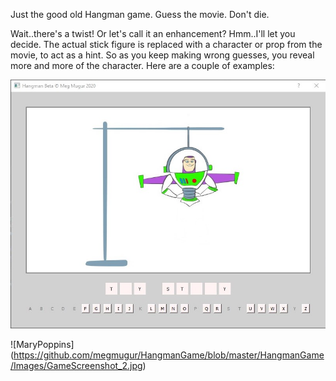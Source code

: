 Just the good old Hangman game. Guess the movie. Don't die.

Wait..there's a twist! Or let's call it an enhancement? Hmm..I'll let you decide. The actual stick figure is replaced with a character or prop from the movie, to act as a hint. So as you keep making wrong guesses, you reveal more and more of the character. Here are a couple of examples:

![BuzzLightyear](https://github.com/megmugur/HangmanGame/blob/master/HangmanGame/Images/GameScreenshot_1.jpg)


![MaryPoppins]
(https://github.com/megmugur/HangmanGame/blob/master/HangmanGame/Images/GameScreenshot_2.jpg)